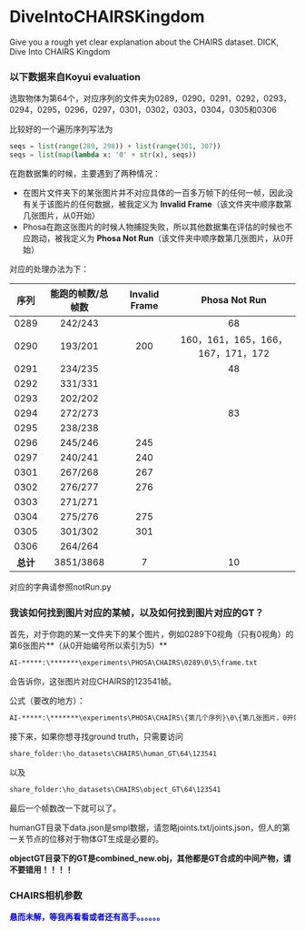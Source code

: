 # DiveIntoCHAIRSKingdom
Give you a rough yet clear explanation about the CHAIRS dataset.
DICK, Dive Into CHAIRS Kingdom

### 以下数据来自Koyui evaluation

选取物体为第64个，对应序列的文件夹为0289，0290，0291，0292，0293，0294，0295，0296，0297，0301，0302，0303，0304，0305和0306

比较好的一个遍历序列写法为

```python
seqs = list(range(289, 298)) + list(range(301, 307))
seqs = list(map(lambda x: '0' + str(x), seqs))
```

在跑数据集的时候，主要遇到了两种情况：

- 在图片文件夹下的某张图片并不对应具体的一百多万帧下的任何一帧，因此没有关于该图片的任何数据，被我定义为 **Invalid Frame**（该文件夹中顺序数第几张图片，从0开始）
- Phosa在跑这张图片的时候人物捕捉失败，所以其他数据集在评估的时候也不应跑动，被我定义为 **Phosa Not Run**（该文件夹中顺序数第几张图片，从0开始）

对应的处理办法为下：

|   序列   | 能跑的帧数/总帧数 | Invalid Frame |           Phosa Not Run           |
| :------: | :---------------: | :-----------: | :-------------------------------: |
|   0289   |      242/243      |               |                68                 |
|   0290   |      193/201      |      200      | 160，161，165，166，167，171，172 |
|   0291   |      234/235      |               |                48                 |
|   0292   |      331/331      |               |                                   |
|   0293   |      202/202      |               |                                   |
|   0294   |      272/273      |               |                83                 |
|   0295   |      238/238      |               |                                   |
|   0296   |      245/246      |      245      |                                   |
|   0297   |      240/241      |      240      |                                   |
|   0301   |      267/268      |      267      |                                   |
|   0302   |      276/277      |      276      |                                   |
|   0303   |      271/271      |               |                                   |
|   0304   |      275/276      |      275      |                                   |
|   0305   |      301/302      |      301      |                                   |
|   0306   |      264/264      |               |                                   |
| **总计** |     3851/3868     |       7       |                10                 |

对应的字典请参照notRun.py

### 我该如何找到图片对应的某帧，以及如何找到图片对应的GT？

首先，对于你跑的某一文件夹下的某个图片，例如0289下0视角（只有0视角）的第6张图片**（从0开始编号所以索引为5）**

```cmd
AI-*****:\*******\experiments\PHOSA\CHAIRS\0289\0\5\frame.txt
```

会告诉你，这张图片对应CHAIRS的123541帧。

公式（要改的地方）：

```cmd
AI-*****:\*******\experiments\PHOSA\CHAIRS\{第几个序列}\0\{第几张图片，0开始标号}\frame.txt
```

接下来，如果你想寻找ground truth，只需要访问

```cmd
share_folder:\ho_datasets\CHAIRS\human_GT\64\123541
```

以及

```cmd
share_folder:\ho_datasets\CHAIRS\object_GT\64\123541
```

最后一个帧数改一下就可以了。

humanGT目录下data.json是smpl数据，请忽略joints.txt/joints.json，但人的第一关节点的位移对于物体GT生成是必要的。

**objectGT目录下的GT是combined_new.obj，其他都是GT合成的中间产物，请不要错用！！！！**

### CHAIRS相机参数

**<font color='blue'> 悬而未解，等我再看看或者还有高手。。。。。。</font>**

